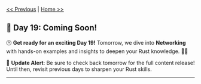 [<< Previous](../18_Asynchronous%20Programming/18_asynchronous_programming.md) | [Home >>](../README.md#-day-1---introduction-to-rust)

## 🚀 Day 19: Coming Soon!

🕒 **Get ready for an exciting Day 19!** Tomorrow, we dive into **Networking** with hands-on examples and insights to deepen your Rust knowledge. 🔧✨

🔔 **Update Alert**: Be sure to check back tomorrow for the full content release! Until then, revisit previous days to sharpen your Rust skills.

---
